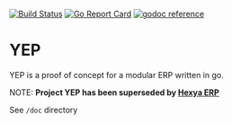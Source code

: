 [![Build Status](https://travis-ci.org/npiganeau/yep.svg?branch=master)](https://travis-ci.org/npiganeau/yep)
[![Go Report Card](https://goreportcard.com/badge/npiganeau/yep)](https://goreportcard.com/report/npiganeau/yep)
[![godoc reference](https://godoc.org/github.com/npiganeau/yep?status.png)](https://godoc.org/github.com/npiganeau/yep)

YEP
===
YEP is a proof of concept for a modular ERP written in go.

NOTE: **Project YEP has been superseded by [Hexya ERP](https://github.com/hexya-erp)**

See `/doc` directory
